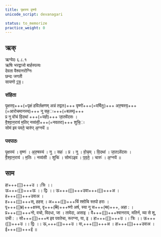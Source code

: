 ```yaml
---
title: पृक्षस्य वृष्णो
unicode_script: devanagari  

status: to_memorize
practice_weight: 0
---   
```


## ऋक्
ऋग्वेदः  ६.८.१  
ऋषिः  भरद्वाजो बार्हस्पत्यः  
देवता  वैश्वानरोग्निः  
छन्दः  जगती  
सायणो [ऽत्र](http://192.155.224.66/stage/rigveda-samhita/describe/rikMandala/006.008.001)।

### संहिता
पृ॒क्षस्य॒+++(=पृक्षं हविर्लक्षणम् अन्नं तद्वतः)+++ वृष्णो॑+++(=वर्षितुः)+++ अरु॒षस्य॒+++(=आरोचमानस्य)+++ नू सह॒ः+++(=बलम्)+++  
प्र नु वो॑चं वि॒दथा॑ +++(=यज्ञे)+++ जा॒तवे॑दसः ।  
वै॒श्वा॒न॒राय॑ म॒तिर् नव्य॑सी॒+++(=नवतरा)+++ शुचि॒ः   
सोम॑ इव पवते॒ चारु॑र् अ॒ग्नये॑ ॥

### पदपाठः
पृ॒क्षस्य॑ । वृष्णः॑ । अ॒रु॒षस्य॑ । नु । सहः॑ । प्र । नु । वो॒च॒म् । वि॒दथा॑ । जा॒तऽवे॑दसः ।  
वै॒श्वा॒न॒राय॑ । म॒तिः । नव्य॑सी । शुचिः॑ । सोमः॑ऽइव । प॒व॒ते॒ । चारुः॑ । अ॒ग्नये॑ ॥

## साम
<div class="audioEmbed"  caption="रामानुजार्यः 1974 " src="https://archive
.org/download/jaiminIya-sAma-gAna-paravastu-tradition-rAmAnuja/pRxasya-vRShNo.mp3"></div>
<div class="audioEmbed"  caption="गोपालार्यः 2015  " src="https://archive
.org/download/jaiminIya-sAma-gAna-paravastu-tradition-gopAla-2015/pRxasya-vRShNo.mp3"></div>

हा+++([])+++उ ।।त्रिः ।।  
ऊ+++([])+++ऊ ।। द्विः ।। ऊ+++([])+++उवा+++([])+++अ ।  
ह+++([])+++उवाअ ।  
ह+++([])+++स्, हहस् । अ+++([])+++र्चि श्शोचि स्तपो हराः ।  
पृ+++([]~~प्र~~)+++क्षस्य, वृ+++(~~वि~~)+++ष्णो अर्ष, स्या नू स+++(~~मा~~)+++, 
अहा : ।  
प्र+++([])+++नो, वचो, विदधा, जा । तावेदा, असाइ । वै+++([])+++श्वानराय, मतिर्न, 
व्या से शू, उची :  । सो+++([])+++म इव पवतेचा, रूरग्ना, या, इ । हा+++([])+++उ ।। त्रिः ।। 
ऊ+++([])+++उ ।। द्विः ।।  ऊ,+++([])+++उ । वा,+++([])+++अ । हा+++([])+++उवाअ । ई+++([])+++ई ॥
